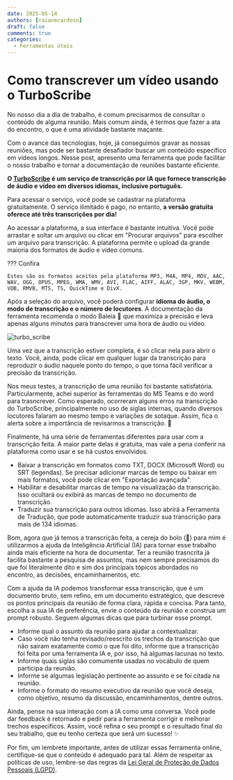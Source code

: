 ```yaml
---
date: 2025-05-14
authors: [raianecardoso]
draft: false
comments: true
categories:
  - Ferramentas úteis
---
```


#  Como transcrever um vídeo usando o TurboScribe

No nosso dia a dia de trabalho, é comum precisarmos de consultar o conteúdo de alguma reunião. Mais comum ainda, é termos que fazer a ata do encontro, o que é uma atividade bastante maçante. 

Com o avance das tecnologias, hoje, já conseguimos gravar as nossas reuniões, mas pode ser bastante desafiador buscar um conteúdo específico em vídeos longos. Nesse post, apresento uma ferramenta que pode facilitar o nosso trabalho e tornar a documentação de reuniões bastante eficiente.

<!-- more -->

__O [TurboScribe](https://turboscribe.ai/pt/) é um serviço de transcrição por IA que fornece transcrição de áudio e vídeo em diversos idiomas, inclusive português.__

Para acessar o serviço, você pode se cadastrar na plataforma gratuitamente. O serviço ilimitado é pago, no entanto, __a versão gratuita oferece até três transcrições por dia!__

Ao acessar a plataforma, a sua interface é bastante intuitiva. Você pode arrastar e soltar um arquivo ou clicar em "Procurar arquivos" para escolher um arquivo para transcrição. A plataforma permite o upload da grande maioria dos formatos de áudio e vídeo comuns.

??? Confira

    Estes são os formatos aceitos pela plataforma MP3, M4A, MP4, MOV, AAC, WAV, OGG, OPUS, MPEG, WMA, WMV, AVI, FLAC, AIFF, ALAC, 3GP, MKV, WEBM, VOB, RMVB, MTS, TS, QuickTime e DivX.

Após a seleção do arquivo, você poderá configurar __idioma do áudio, o modo de transcrição e o número de locutores__. A documentação da ferramenta recomenda o modo Baleia :whale2: que maximiza a precisão e leva apenas alguns minutos para transcrever uma hora de áudio ou vídeo.

![turbo_scribe](https://github.com/user-attachments/assets/fe03145d-409e-43ec-977f-3fdbf5415c1f)


Uma vez que a transcrição estiver completa, é só clicar nela para abrir o texto. Você, ainda, pode clicar em qualquer lugar da transcrição para reproduzir o áudio naquele ponto do tempo, o que torna fácil verificar a precisão da transcrição.

Nos meus testes, a transcrição de uma reunião foi bastante satisfatória. Particularmente, achei superior às ferramentas do MS Teams e do word para trasncrever. Como esperado, ocorreram alguns erros na transcrição do TurboScribe, principalmente no uso de siglas internas, quando diversos locutores falaram ao mesmo tempo e variações de sotaque. Assim, fica o alerta sobre a importância de revisarmos a transcrição. :triangular_flag_on_post:

Finalmente, há uma série de ferramentas diferentes para usar com a transcrição feita. A maior parte delas é gratuita, mas vale a pena conferir na plataforma como usar e se há custos envolvidos.

- Baixar a transcrição em formatos como TXT, DOCX (Microsoft Word) ou SRT (legendas). Se precisar adicionar marcas de tempo ou baixar em mais formatos, você pode clicar em "Exportação avançada".
- Habilitar e desabilitar marcas de tempo na visualização da transcrição. Isso ocultará ou exibirá as marcas de tempo no documento de transcrição.
- Traduzir sua transcrição para outros idiomas. Isso abrirá a Ferramenta de Tradução, que pode automaticamente traduzir sua transcrição para mais de 134 idiomas.

Bom, agora que já temos a transcrição feita, a cereja do bolo (:cherries:) para mim é utilizarmos a ajuda da Inteligência Artificial (IA) para tornar esse trabalho ainda mais eficiente na hora de documentar. Ter a reunião trasncrita já facilita bastante a pesquisa de assuntos, mas nem sempre precisamos do que foi literalmente dito e sim dos principais tópicos abordados no encontro, as decisões, encaminhamentos, etc. 

Com a ajuda da IA podemos transformar essa transcrição, que é um documento bruto, sem refino, em um documento estratégico, que descreve os pontos principais da reunião de forma clara, rápida e concisa. Para tanto, escolha a sua IA de preferência, envie o conteúdo da reunião e construa um prompt robusto. Seguem algumas dicas que para turbinar esse prompt.

- Informe qual o assunto da reunião para ajudar a contextualizar.
- Caso você não tenha revisado/reescrito os trechos da transcrição que não sairam exatamente como o que foi dito, informe que a transcrição foi feita por uma ferramenta IA e, por isso, há algumas lacunas no texto.
- Informe quais siglas são comumente usadas no vocábulo de quem participa da reunião. 
- Informe se algumas legislação pertinente ao assunto e se foi citada na reunião.
- Informe o formato do resumo executivo da reunião que você deseja, como objetivo, resumo da discussão, encaminhamentos, dentre outros.

Ainda, pense na sua interação com a IA como uma conversa. Você pode dar feedback é retornado e pedir para a ferramenta corrigir e melhorar trechos específicos. Assim, você refina o seu prompt e o resultado final do seu trabalho, que eu tenho certeza que será um sucesso! :sparkles:

Por fim, um lembrete importante, antes de utilizar essas ferramenta online, certifique-se que o conteúdo é adequado para tal. Além de respeitar as políticas de uso, lembre-se das regras da [Lei Geral de Proteção de Dados Pessoais (LGPD)](https://www.planalto.gov.br/ccivil_03/_ato2015-2018/2018/lei/l13709.htm).
